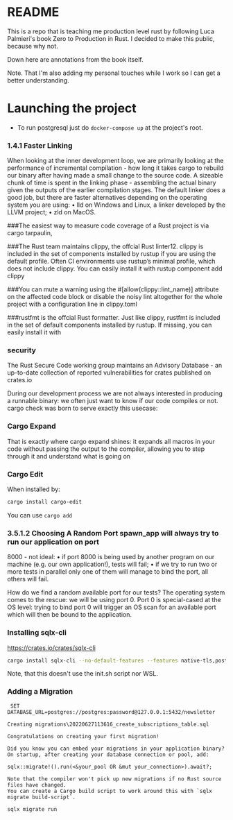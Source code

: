 # README

This is a repo that is teaching me production level rust by following Luca Palmieri's book Zero to Production in Rust. I decided to make this public, because why not.

Down here are annotations from the book itself.

Note. That I'm also adding my personal touches while I work so I can get a better understanding.

# Launching the project

- To run postgresql just do `docker-compose up` at the project's root.

### 1.4.1 Faster Linking

When looking at the inner development loop, we are primarily looking at the performance of incremental compilation - how long it takes cargo to rebuild our binary after having made a small change
to the source code.
A sizeable chunk of time is spent in the linking phase - assembling the actual binary given the
outputs of the earlier compilation stages.
The default linker does a good job, but there are faster alternatives depending on the operating
system you are using:
• lld on Windows and Linux, a linker developed by the LLVM project;
• zld on MacOS.

###The easiest way to measure code coverage of a Rust project is via cargo tarpaulin,

###The Rust team maintains clippy, the offcial Rust linter12.
clippy is included in the set of components installed by rustup if you are using the default profile.
Often CI environments use rustup’s minimal profile, which does not include clippy.
You can easily install it with
rustup component add clippy

###You can mute a warning using the #[allow(clippy::lint_name)] attribute on the affected code
block or disable the noisy lint altogether for the whole project with a configuration line in clippy.toml

###rustfmt is the offcial Rust formatter.
Just like clippy, rustfmt is included in the set of default components installed by rustup. If missing,
you can easily install it with

### security

The Rust Secure Code working group maintains an Advisory Database - an up-to-date collection of
reported vulnerabilities for crates published on crates.io

During our development process we are not always interested in producing a runnable binary: we often just want
to know if our code compiles or not. cargo check was born to serve exactly this usecase:

### Cargo Expand

That is exactly where cargo expand shines: it expands all macros in your code without passing the
output to the compiler, allowing you to step through it and understand what is going on

### Cargo Edit

When installed by:

```sh
cargo install cargo-edit
```

You can use
`cargo add`

### 3.5.1.2 Choosing A Random Port spawn_app will always try to run our application on port

8000 - not ideal:
• if port 8000 is being used by another program on our machine (e.g. our own application!), tests
will fail;
• if we try to run two or more tests in parallel only one of them will manage to bind the port, all
others will fail.

How do we find a random available port for our tests?
The operating system comes to the rescue: we will be using port 0.
Port 0 is special-cased at the OS level: trying to bind port 0 will trigger an OS scan for an available
port which will then be bound to the application.

### Installing sqlx-cli

https://crates.io/crates/sqlx-cli

```sh
cargo install sqlx-cli --no-default-features --features native-tls,postgres
```

Note, that this doesn't use the init.sh script nor WSL.

### Adding a Migration

```
 SET DATABASE_URL=postgres://postgres:password@127.0.0.1:5432/newsletter
```

```
Creating migrations\20220627113616_create_subscriptions_table.sql

Congratulations on creating your first migration!

Did you know you can embed your migrations in your application binary?
On startup, after creating your database connection or pool, add:

sqlx::migrate!().run(<&your_pool OR &mut your_connection>).await?;

Note that the compiler won't pick up new migrations if no Rust source files have changed.
You can create a Cargo build script to work around this with `sqlx migrate build-script`.
```

```sh
sqlx migrate run
```
